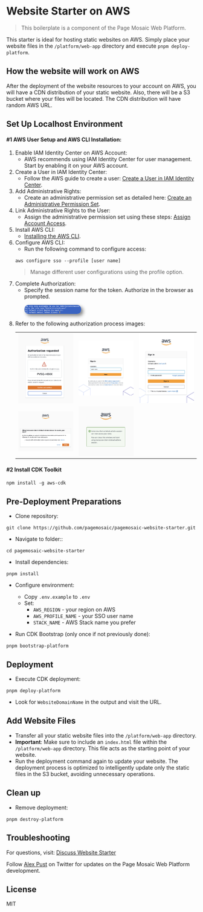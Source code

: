 # Website Starter on AWS

> This boilerplate is a component of the Page Mosaic Web Platform.

This starter is ideal for hosting static websites on AWS.
Simply place your website files in the `/platform/web-app` directory and execute `pnpm deploy-platform`.

## How the website will work on AWS
After the deployment of the website resources to your account on AWS, you will have a CDN distribution of your static website.
Also, there will be a S3 bucket where your files will be located. The CDN distribution will have random AWS URL. 

## Set Up Localhost Environment

#### #1 AWS User Setup and AWS CLI Installation:

1. Enable IAM Identity Center on AWS Account:
    * AWS recommends using IAM Identity Center for user management. Start by enabling it on your AWS account.
1. Create a User in IAM Identity Center:
    * Follow the AWS guide to create a user: [Create a User in IAM Identity Center](https://docs.aws.amazon.com/singlesignon/latest/userguide/get-started-use-identity-center-directory-create-user-in-identity-center.html).
1. Add Administrative Rights:
    * Create an administrative permission set as detailed here: [Create an Administrative Permission Set](https://docs.aws.amazon.com/singlesignon/latest/userguide/get-started-create-an-administrative-permission-set.html).
1. Link Administrative Rights to the User:
    * Assign the administrative permission set using these steps: [Assign Account Access](https://docs.aws.amazon.com/singlesignon/latest/userguide/get-started-assign-account-access-admin-user.html).
1. Install AWS CLI:
    * [Installing the AWS CLI](https://docs.aws.amazon.com/cli/latest/userguide/getting-started-install.html).
1. Configure AWS CLI:
    * Run the following command to configure access:
    ```shell
    aws configure sso --profile [user name]
    ```
   > Manage different user configurations using the profile option.
1. Complete Authorization:
    * Specify the session name for the token. Authorize in the browser as prompted.
      <p>
        <img src="https://github.com/pagemosaic/.github/blob/main/images/aws_sso_auth/aws_sso_auth_6.png" alt="Image 6" width="33%" style="border-radius: 10px; box-shadow: 5px 5px 10px grey;"/>
      </p>
1. Refer to the following authorization process images:
      <p>
      <table>
        <tr>
          <td width="33%"><img src="https://github.com/pagemosaic/.github/blob/main/images/aws_sso_auth/aws_sso_auth_1.png" alt="Image 1" style="max-width:100%;"></td>
          <td width="33%"><img src="https://github.com/pagemosaic/.github/blob/main/images/aws_sso_auth/aws_sso_auth_2.png" alt="Image 2" style="max-width:100%;"></td>
          <td width="33%"><img src="https://github.com/pagemosaic/.github/blob/main/images/aws_sso_auth/aws_sso_auth_3.png" alt="Image 3" style="max-width:100%;"></td>
        </tr>
        <tr>
          <td width="33%"><img src="https://github.com/pagemosaic/.github/blob/main/images/aws_sso_auth/aws_sso_auth_4.png" alt="Image 1" style="max-width:100%;"></td>
          <td width="33%"><img src="https://github.com/pagemosaic/.github/blob/main/images/aws_sso_auth/aws_sso_auth_5.png" alt="Image 2" style="max-width:100%;"></td>
          <td width="33%"></td>
        </tr>
      </table>
      </p>

#### #2 Install CDK Toolkit
```shell
npm install -g aws-cdk
```

## Pre-Deployment Preparations
* Clone repository:
```shell
git clone https://github.com/pagemosaic/pagemosaic-website-starter.git
```

* Navigate to folder::
```shell
cd pagemosaic-website-starter
```

* Install dependencies:
```shell
pnpm install
```

* Configure environment:
  * Copy `.env.example` to `.env`
  * Set:
    * `AWS_REGION` - your region on AWS
    * `AWS_PROFILE_NAME` - your SSO user name
    * `STACK_NAME` - AWS Stack name you prefer

* Run CDK Bootstrap (only once if not previously done):
```shell
pnpm bootstrap-platform
```

## Deployment

* Execute CDK deployment:
```shell
pnpm deploy-platform
```

* Look for `WebsiteDomainName` in the output and visit the URL.

## Add Website Files
* Transfer all your static website files into the `/platform/web-app` directory.
* **Important**: Make sure to include an `index.html` file within the `/platform/web-app` directory. This file acts as the starting point of your website.
* Run the deployment command again to update your website. The deployment process is optimized to intelligently update only the static files in the S3 bucket, avoiding unnecessary operations.

## Clean up

* Remove deployment:
```shell
pnpm destroy-platform
```

## Troubleshooting

For questions, visit: [Discuss Website Starter](https://github.com/orgs/pagemosaic/discussions/categories/website-starter)

Follow [Alex Pust](https://twitter.com/alex_pustovalov) on Twitter for updates on the Page Mosaic Web Platform development.

## License

MIT
